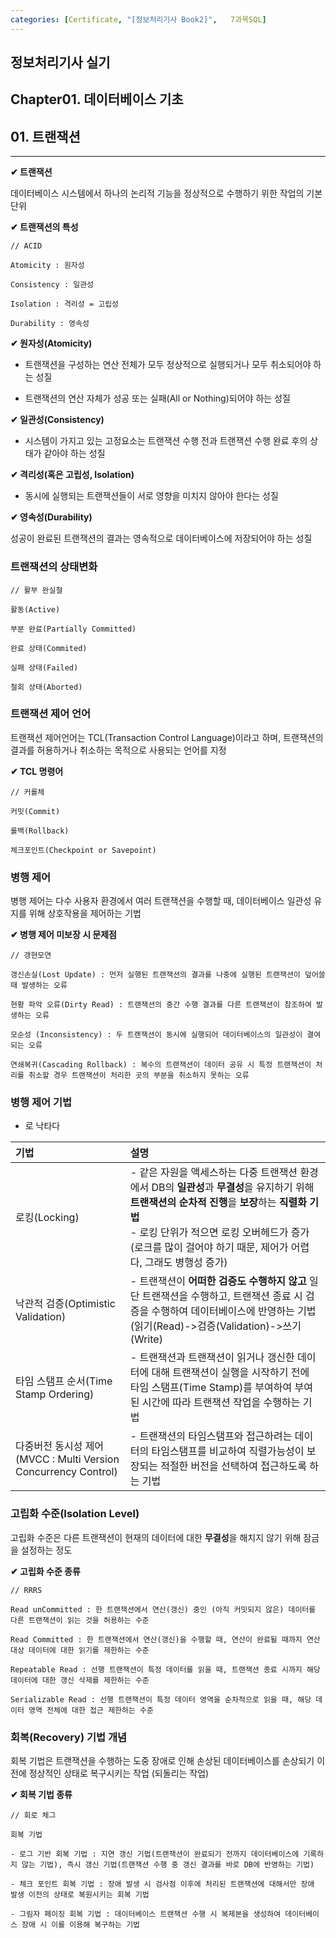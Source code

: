 ```yaml
---
categories: [Certificate, "[정보처리기사 Book2]",   7과목SQL]
---
```

## 정보처리기사 실기

## Chapter01. 데이터베이스 기초

## 01. 트랜잭션

<hr>

**✔ 트랜잭션**

데이터베이스 시스템에서 하나의 논리적 기능을 정상적으로 수행하기 위한 작업의 기본단위

**✔ 트랜잭션의 특성**

```
// ACID

Atomicity : 원자성

Consistency : 일관성

Isolation : 격리성 = 고립성

Durability : 영속성
```

**✔ 원자성(Atomicity)**

- 트랜잭션을 구성하는 연산 전체가 모두 정상적으로 실행되거나 모두 취소되어야 하는 성질

- 트랜잭션의 연산 자체가 성공 또는 실패(All or Nothing)되어야 하는 성질

**✔ 일관성(Consistency)**

- 시스템이 가지고 있는 고정요소는 트랜잭션 수행 전과 트랜잭션 수행 완료 후의 상태가 같아야 하는 성질

**✔ 격리성(혹은 고립성, Isolation)**

- 동시에 실행되는 트랜잭션들이 서로 영향을 미치지 않아야 한다는 성질

**✔ 영속성(Durability)**

성공이 완료된 트랜잭션의 결과는 영속적으로 데이터베이스에 저장되어야 하는 성질

### 트랜잭션의 상태변화

```
// 활부 완실철

활동(Active)

부분 완료(Partially Committed)

완료 상태(Commited)

실패 상태(Failed)

철회 상태(Aborted)
```

### 트랜잭션 제어 언어

트랜잭션 제어언어는 TCL(Transaction Control Language)이라고 하며, 트랜잭션의 결과를 허용하거나 취소하는 목적으로 사용되는 언어를 지정

**✔ TCL 명령어**

```
// 커롤체

커밋(Commit)

롤백(Rollback)

체크포인트(Checkpoint or Savepoint)
```

### 병행 제어

병행 제어는 다수 사용자 환경에서 여러 트랜잭션을 수행할 때, 데이터베이스 일관성 유지를 위해 상호작용을 제어하는 기법

**✔ 병행 제어 미보장 시 문제점**

```
// 갱현모연

갱신손실(Lost Update) : 먼저 실행된 트랜잭션의 결과를 나중에 실행된 트랜잭션이 덮어쓸 때 발생하는 오류

현황 파악 오류(Dirty Read) : 트랜잭션의 중간 수행 결과를 다른 트랜잭션이 참조하여 발생하는 오류

모순성 (Inconsistency) : 두 트랜잭션이 동시에 실행되어 데이터베이스의 일관성이 결여되는 오류

연쇄복귀(Cascading Rollback) : 복수의 트랜잭션이 데이터 공유 시 특정 트랜잭션이 처리를 취소할 경우 트랜잭션이 처리한 곳의 부분을 취소하지 못하는 오류
```

### 병행 제어 기법

- 로 낙타다

|기법|설명|
|:--|:--|
|로킹(Locking)|- 같은 자원을 액세스하는 다중 트랜잭션 환경에서 DB의 **일관성**과 **무결성**을 유지하기 위해 **트랜잭션의 순차적 진행**을 **보장**하는 **직렬화 기법** <br> - 로킹 단위가 적으면 로킹 오버헤드가 증가(로크를 많이 걸어야 하기 때문, 제어가 어렵다, 그래도 병행성 증가)|
|낙관적 검증(Optimistic Validation)|- 트랜잭션이 **어떠한 검증도 수행하지 않고** 일단 트랜잭션을 수행하고, 트랜잭션 종료 시 검증을 수행하여 데이터베이스에 반영하는 기법(읽기(Read)->검증(Validation)->쓰기(Write)|
|타임 스탬프 순서(Time Stamp Ordering)|- 트랜잭션과 트랜잭션이 읽거나 갱신한 데이터에 대해 트랜잭션이 실행을 시작하기 전에 타임 스탬프(Time Stamp)를 부여하여 부여된 시간에 따라 트랜잭션 작업을 수행하는 기법|
|다중버전 동시성 제어(MVCC : Multi Version Concurrency Control)|- 트랜잭션의 타임스탬프와 접근하려는 데이터의 타임스탬프를 비교하여 직렬가능성이 보장되는 적절한 버전을 선택하여 접근하도록 하는 기법|

### 고립화 수준(Isolation Level)

고립화 수준은 다른 트랜잭션이 현재의 데이터에 대한 **무결성**을 해치지 않기 위해 잠금을 설정하는 정도

**✔ 고립화 수준 종류**

```
// RRRS

Read unCommitted : 한 트랜잭션에서 연산(갱신) 중인 (아직 커밋되지 않은) 데이터를 다른 트랜잭션이 읽는 것을 허용하는 수준

Read Committed : 한 트랜잭션에서 연산(갱신)을 수행할 때, 연산이 완료될 때까지 연산 대상 데이터에 대한 읽기를 제한하는 수준

Repeatable Read : 선행 트랜잭션이 특정 데이터를 읽을 때, 트랜잭션 종료 시까지 해당 데이터에 대한 갱신 삭제를 제한하는 수준

Serializable Read : 선행 트랜잭션이 특정 데이터 영역을 순차적으로 읽을 때, 해당 데이터 영역 전체에 대한 접근 제한하는 수준
```

### 회복(Recovery) 기법 개념

회복 기법은 트랜잭션을 수행하는 도중 장애로 인해 손상된 데이터베이스를 손상되기 이전에 정상적인 상태로 복구시키는 작업 (되돌리는 작업)

**✔ 회복 기법 종류**

```
// 회로 체그

회복 기법

- 로그 기반 회복 기법 : 지연 갱신 기법(트랜잭션이 완료되기 전까지 데이터베이스에 기록하지 않는 기법), 즉시 갱신 기법(트랜잭션 수행 중 갱신 결과를 바로 DB에 반영하는 기법)

- 체크 포인트 회복 기법 : 장애 발생 시 검사점 이후에 처리된 트랜잭션에 대해서만 장애 발생 이전의 상태로 복원시키는 회복 기법

- 그림자 페이징 회복 기법 : 데이터베이스 트랜잭션 수행 시 복제본을 생성하여 데이터베이스 장애 시 이를 이용해 복구하는 기법
```

